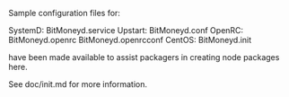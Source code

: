 Sample configuration files for:

SystemD: BitMoneyd.service
Upstart: BitMoneyd.conf
OpenRC:  BitMoneyd.openrc
         BitMoneyd.openrcconf
CentOS:  BitMoneyd.init

have been made available to assist packagers in creating node packages here.

See doc/init.md for more information.
